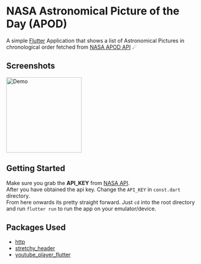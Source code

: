 # NASA Astronomical Picture of the Day (APOD)

A simple [Flutter](https://flutter.dev/) Application that shows a list of Astronomical Pictures in chronological order fetched from [NASA APOD API](https://apod.nasa.gov/apod/astropix.html) ☄

## Screenshots
<img src="screenshots/screenshot.gif" alt="Demo" width="200"/>

## Getting Started
Make sure you grab the **API_KEY** from [NASA API](https://api.nasa.gov/).
<br>After you have obtained the api key.
Change the `API_KEY` in `const.dart` directory.
<br>
From here onwards its pretty straight forward. Just `cd` into the root directory and run `flutter run` to run the app on your emulator/device.


## Packages Used
- [http](https://pub.dev/packages/http)
- [stretchy_header](https://pub.dev/packages/stretchy_header)
- [youtube_player_flutter](https://pub.dev/packages/youtube_player_flutter)

